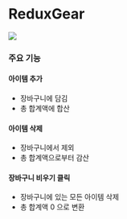 # ReduxGear

![](https://images.velog.io/images/goodlana/post/01f4a391-27a0-4797-97ba-b4b8a275d8bd/%EB%A6%AC%EB%8D%95%EC%8A%A4%EA%B8%B0%EC%96%B4.gif)

### 주요 기능
#### 아이템 추가
- 장바구니에 담김
- 총 합계액에 합산

#### 아이템 삭제
 - 장바구니에서 제외
 - 총 합계액으로부터 감산
 
#### 장바구니 비우기 클릭
 - 장바구니에 있는 모든 아이템 삭제
 - 총 합계액 0 으로 변환
